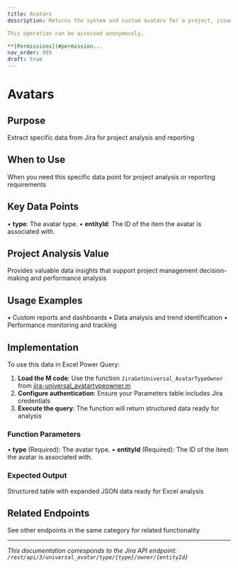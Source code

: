 ```yaml
---
title: Avatars
description: Returns the system and custom avatars for a project, issue type or priority.

This operation can be accessed anonymously.

**[Permissions](#permission...
nav_order: 999
draft: true
---
```


# Avatars

## Purpose
Extract specific data from Jira for project analysis and reporting

## When to Use
When you need this specific data point for project analysis or reporting requirements

## Key Data Points
• **type**: The avatar type.
• **entityId**: The ID of the item the avatar is associated with.

## Project Analysis Value
Provides valuable data insights that support project management decision-making and performance analysis

## Usage Examples
• Custom reports and dashboards
• Data analysis and trend identification
• Performance monitoring and tracking

## Implementation
To use this data in Excel Power Query:

1. **Load the M code**: Use the function `JiraGetUniversal_AvatarTypeOwner` from [jira-universal_avatartypeowner.m](../assets/jira-universal_avatartypeowner.m)
2. **Configure authentication**: Ensure your Parameters table includes Jira credentials
3. **Execute the query**: The function will return structured data ready for analysis

### Function Parameters
• **type** (Required): The avatar type.
• **entityId** (Required): The ID of the item the avatar is associated with.

### Expected Output
Structured table with expanded JSON data ready for Excel analysis

## Related Endpoints
See other endpoints in the same category for related functionality

---
*This documentation corresponds to the Jira API endpoint: `/rest/api/3/universal_avatar/type/{type}/owner/{entityId}`*
